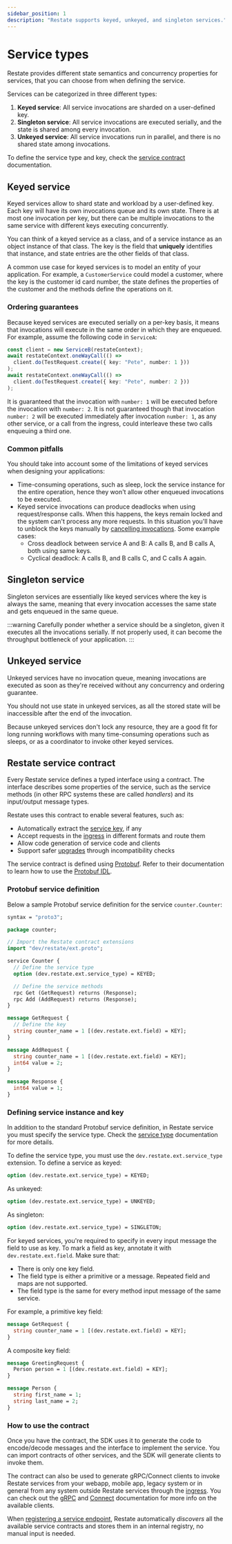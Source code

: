 ```yaml
---
sidebar_position: 1
description: "Restate supports keyed, unkeyed, and singleton services."
---
```


# Service types

Restate provides different state semantics and concurrency properties for services, that you can choose from when defining the service.

Services can be categorized in three different types:

1. **Keyed service**: All service invocations are sharded on a user-defined key.
2. **Singleton service**: All service invocations are executed serially, and the state is shared among every invocation.
3. **Unkeyed service**: All service invocations run in parallel, and there is no shared state among invocations.

To define the service type and key, check the [service contract](../service_contract.md) documentation.

## Keyed service

Keyed services allow to shard state and workload by a user-defined key. Each key will have its own invocations queue and its own state. There is at most one invocation per key, but there can be multiple invocations to the same service with different keys executing concurrently.

You can think of a keyed service as a class, and of a service instance as an object instance of that class. The key is the field that **uniquely** identifies that instance, and state entries are the other fields of that class.

A common use case for keyed services is to model an entity of your application. For example, a `CustomerService` could model a customer, where the key is the customer id card number, the state defines the properties of the customer and the methods define the operations on it. 

### Ordering guarantees

Because keyed services are executed serially on a per-key basis, it means that invocations will execute in the same order in which they are enqueued. For example, assume the following code in `ServiceA`:

```typescript
const client = new ServiceB(restateContext);
await restateContext.oneWayCall(() =>
  client.do(TestRequest.create({ key: "Pete", number: 1 }))
);
await restateContext.oneWayCall(() =>
  client.do(TestRequest.create({ key: "Pete", number: 2 }))
);
```

It is guaranteed that the invocation with `number: 1` will be executed before the invocation with `number: 2`. It is not guaranteed though that invocation `number: 2` will be executed immediately after invocation `number: 1`, as any other service, or a call from the ingress, could interleave these two calls enqueuing a third one.

### Common pitfalls

You should take into account some of the limitations of keyed services when designing your applications:

* Time-consuming operations, such as sleep, lock the service instance for the entire operation, hence they won't allow other enqueued invocations to be executed.
* Keyed service invocations can produce deadlocks when using request/response calls. When this happens, the keys remain locked and the system can't process any more requests. In this situation you'll have to unblock the keys manually by [cancelling invocations](./deployment-operations/manage-invocations.md#cancel-an-invocation). Some example cases:
  * Cross deadlock between service A and B: A calls B, and B calls A, both using same keys.
  * Cyclical deadlock: A calls B, and B calls C, and C calls A again.

## Singleton service

Singleton services are essentially like keyed services where the key is always the same, meaning that every invocation accesses the same state and gets enqueued in the same queue.

:::warning
Carefully ponder whether a service should be a singleton, given it executes all the invocations serially. If not properly used, it can become the throughput bottleneck of your application.
:::

## Unkeyed service

Unkeyed services have no invocation queue, meaning invocations are executed as soon as they're received without any concurrency and ordering guarantee.

You should not use state in unkeyed services, as all the stored state will be inaccessible after the end of the invocation.

Because unkeyed services don't lock any resource, they are a good fit for long running workflows with many time-consuming operations such as sleeps, or as a coordinator to invoke other keyed services.

## Restate service contract

Every Restate service defines a typed interface using a contract. The interface describes some properties of the service, such as the service methods (in other RPC systems these are called _handlers_) and its input/output message types.

Restate uses this contract to enable several features, such as:

* Automatically extract the [service key](services/service_type.md), if any
* Accept requests in the [ingress](./ingress.md) in different formats and route them
* Allow code generation of service code and clients
* Support safer [upgrades](./deployment-operations/versioning.md) through incompatibility checks

The service contract is defined using [Protobuf](https://protobuf.dev/programming-guides/proto3/#services). Refer to their documentation to learn how to use the [Protobuf IDL](https://protobuf.dev/programming-guides/proto3).

### Protobuf service definition

Below a sample Protobuf service definition for the service `counter.Counter`:

```protobuf
syntax = "proto3";

package counter;

// Import the Restate contract extensions
import "dev/restate/ext.proto";

service Counter {
  // Define the service type
  option (dev.restate.ext.service_type) = KEYED;

  // Define the service methods
  rpc Get (GetRequest) returns (Response);
  rpc Add (AddRequest) returns (Response);
}

message GetRequest {
  // Define the key
  string counter_name = 1 [(dev.restate.ext.field) = KEY];
}

message AddRequest {
  string counter_name = 1 [(dev.restate.ext.field) = KEY];
  int64 value = 2;
}

message Response {
  int64 value = 1;
}
```

### Defining service instance and key

In addition to the standard Protobuf service definition, in Restate service you must specify the service type. Check the [service type](services/service_type.md) documentation for more details.

To define the service type, you must use the `dev.restate.ext.service_type` extension. To define a service as keyed:

```protobuf
option (dev.restate.ext.service_type) = KEYED;
```

As unkeyed:

```protobuf
option (dev.restate.ext.service_type) = UNKEYED;
```

As singleton:

```protobuf
option (dev.restate.ext.service_type) = SINGLETON;
```

For keyed services, you're required to specify in every input message the field to use as key. To mark a field as key, annotate it with `dev.restate.ext.field`. Make sure that:

* There is only one key field.
* The field type is either a primitive or a message. Repeated field and maps are not supported.
* The field type is the same for every method input message of the same service.

For example, a primitive key field:

```protobuf
message GetRequest {
  string counter_name = 1 [(dev.restate.ext.field) = KEY];
}
```

A composite key field:

```protobuf
message GreetingRequest {
  Person person = 1 [(dev.restate.ext.field) = KEY];
}

message Person {
  string first_name = 1;
  string last_name = 2;
}
```

### How to use the contract

Once you have the contract, the SDK uses it to generate the code to encode/decode messages and the interface to implement the service. You can import contracts of other services, and the SDK will generate clients to invoke them.

The contract can also be used to generate gRPC/Connect clients to invoke Restate services from your webapp, mobile app, legacy system or in general from any system outside Restate services through the [ingress](./ingress.md). You can check out the [gRPC](https://grpc.io/docs/languages/) and [Connect](https://connect.build/docs/introduction) documentation for more info on the available clients.

When [registering a service endpoint](./deployment-operations/deployment.md#registering-service-endpoints), Restate automatically _discovers_ all the available service contracts and stores them in an internal registry, no manual input is needed. 
